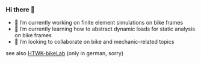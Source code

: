 ### Hi there 👋

- 🔭 I’m currently working on finite element simulations on bike frames
- 🌱 I’m currently learning how to abstract dynamic loads for static analysis on bike frames
- 👯 I’m looking to collaborate on bike and mechanic-related topics

see also [HTWK-bikeLab](https://bikelab.htwk-leipzig.de) (only in german, sorry)

<!--
**Fkaule/fkaule** is a ✨ _special_ ✨ repository because its `README.md` (this file) appears on your GitHub profile.

Here are some ideas to get you started:

- 🔭 I’m currently working on ...
- 🌱 I’m currently learning ...
- 👯 I’m looking to collaborate on ...
- 🤔 I’m looking for help with ...
- 💬 Ask me about ...
- 📫 How to reach me: ...
- 😄 Pronouns: ...
- ⚡ Fun fact: ...
-->
